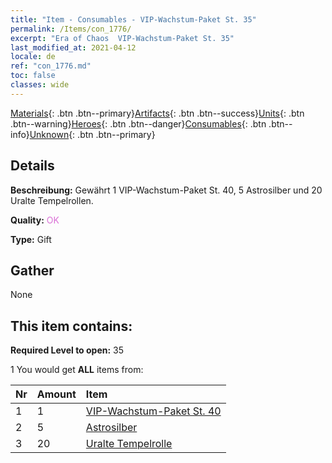 ```yaml
---
title: "Item - Consumables - VIP-Wachstum-Paket St. 35"
permalink: /Items/con_1776/
excerpt: "Era of Chaos  VIP-Wachstum-Paket St. 35"
last_modified_at: 2021-04-12
locale: de
ref: "con_1776.md"
toc: false
classes: wide
---
```

 [Materials](/de/Items/){: .btn .btn--primary}[Artifacts](/de/Items/Artifacts/){: .btn .btn--success}[Units](/de/Items/Units/){: .btn .btn--warning}[Heroes](/de/Items/Heroes/){: .btn .btn--danger}[Consumables](/de/Items/Consumables/){: .btn .btn--info}[Unknown](/de/Items/Unknown/){: .btn .btn--primary}

## Details
 **Beschreibung:** Gewährt 1 VIP-Wachstum-Paket St. 40, 5 Astrosilber und 20 Uralte Tempelrollen.

 **Quality:** <span style="color: #DA70D6">OK</span>

 **Type:** Gift

## Gather

  None

## This item contains:

 **Required Level to open:** 35

 1 You would get **ALL** items  from:

  | Nr | Amount |     Item    |
  |:---|:-------|:------------|
  | 1 | 1 | [VIP-Wachstum-Paket St. 40](/de/Items/con_1777/) | 
  | 2 | 5 | [Astrosilber](/de/Items/con_969/) | 
  | 3 | 20 | [Uralte Tempelrolle](/de/Items/con_697/) | 

